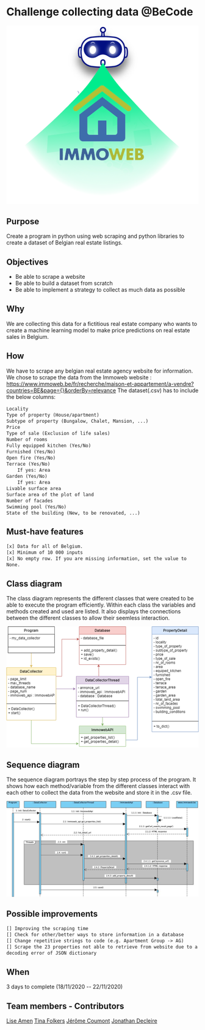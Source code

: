 # Challenge collecting data @BeCode

![Logo](img/logo.png)

## Purpose
Create a program in python using web scraping and python libraries to create a dataset of Belgian real estate listings.

## Objectives
- Be able to scrape a website
- Be able to build a dataset from scratch
- Be able to implement a strategy to collect as much data as possible

## Why
We are collecting this data for a fictitious real estate company who wants to create a machine learning model to make price predictions on real estate sales in Belgium.

## How
We have to scrape any belgian real estate agency website for information. 
We chose to scrape the data from the Immoweb website : https://www.immoweb.be/fr/recherche/maison-et-appartement/a-vendre?countries=BE&page={}&orderBy=relevance
The dataset(.csv) has to include the below columns:

    Locality
    Type of property (House/apartment)
    Subtype of property (Bungalow, Chalet, Mansion, ...)
    Price
    Type of sale (Exclusion of life sales)
    Number of rooms
    Fully equipped kitchen (Yes/No)
    Furnished (Yes/No)
    Open fire (Yes/No)
    Terrace (Yes/No)
        If yes: Area
    Garden (Yes/No)
        If yes: Area
    Livable surface area
    Surface area of the plot of land
    Number of facades
    Swimming pool (Yes/No)
    State of the building (New, to be renovated, ...)
    
## Must-have features
    [x] Data for all of Belgium.
    [x] Minimum of 10 000 inputs 
    [x] No empty row. If you are missing information, set the value to None.


## Class diagram
The class diagram represents the different classes that were created to be able to execute the program efficiently.
Within each class the variables and methods created and used are listed.
It also displays the connections between the different classes to allow their seemless interaction.

![Class diagram](img/class_diagram.png)


## Sequence diagram
The sequence diagram portrays the step by step process of the program. 
It shows how each method/variable from the different classes interact with each other to collect the data from the website
and store it in the .csv file.

![Sequence diagram](img/sequence_diagram.png)


## Possible improvements

    [] Improving the scraping time
    [] Check for other/better ways to store information in a database
    [] Change repetitive strings to code (e.g. Apartment Group -> AG)
    [] Scrape the 23 properties not able to retrieve from website due to a decoding error of JSON dictionary


## When

3 days to complete (18/11/2020 -- 22/11/2020)

## Team members - Contributors

[Lise Amen](https://github.com/lise-amen)
[Tina Folkers](https://github.com/tinafolkers)
[Jérôme Coumont](https://github.com/jcoumont)
[Jonathan Decleire](https://github.com/JonathanDecleire)
